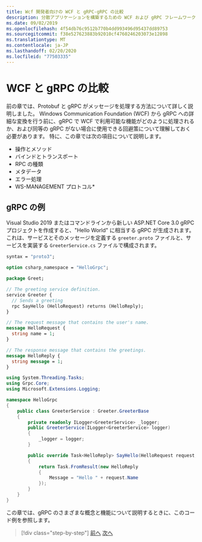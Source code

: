```yaml
---
title: Wcf 開発者向けの WCF と gRPC-gRPC の比較
description: 分散アプリケーションを構築するための WCF および gRPC フレームワークの比較。
ms.date: 09/02/2019
ms.openlocfilehash: 4f54db76c9512b770b4dd993496d95437dd89753
ms.sourcegitcommit: f38e527623883b92010cf4760246203073e12898
ms.translationtype: MT
ms.contentlocale: ja-JP
ms.lasthandoff: 02/20/2020
ms.locfileid: "77503335"
---
```

# <a name="comparing-wcf-to-grpc"></a>WCF と gRPC の比較

前の章では、Protobuf と gRPC がメッセージを処理する方法について詳しく説明しました。 Windows Communication Foundation (WCF) から gRPC への詳細な変換を行う前に、gRPC で WCF で利用可能な機能がどのように処理されるか、および同等の gRPC がない場合に使用できる回避策について理解しておく必要があります。 特に、この章では次の項目について説明します。

- 操作とメソッド
- バインドとトランスポート
- RPC の種類
- メタデータ
- エラー処理
- WS-MANAGEMENT プロトコル\*

## <a name="grpc-example"></a>gRPC の例

Visual Studio 2019 またはコマンドラインから新しい ASP.NET Core 3.0 gRPC プロジェクトを作成すると、"Hello World" に相当する gRPC が生成されます。 これは、サービスとそのメッセージを定義する `greeter.proto` ファイルと、サービスを実装する `GreeterService.cs` ファイルで構成されます。

```protobuf
syntax = "proto3";

option csharp_namespace = "HelloGrpc";

package Greet;

// The greeting service definition.
service Greeter {
  // Sends a greeting
  rpc SayHello (HelloRequest) returns (HelloReply);
}

// The request message that contains the user's name.
message HelloRequest {
  string name = 1;
}

// The response message that contains the greetings.
message HelloReply {
  string message = 1;
}
```

```csharp
using System.Threading.Tasks;
using Grpc.Core;
using Microsoft.Extensions.Logging;

namespace HelloGrpc
{
    public class GreeterService : Greeter.GreeterBase
    {
        private readonly ILogger<GreeterService> _logger;
        public GreeterService(ILogger<GreeterService> logger)
        {
            _logger = logger;
        }

        public override Task<HelloReply> SayHello(HelloRequest request, ServerCallContext context)
        {
            return Task.FromResult(new HelloReply
            {
                Message = "Hello " + request.Name
            });
        }
    }
}
```

この章では、gRPC のさまざまな概念と機能について説明するときに、このコード例を参照します。

>[!div class="step-by-step"]
>[前へ](protobuf-maps.md)
>[次へ](wcf-endpoints-grpc-methods.md)
